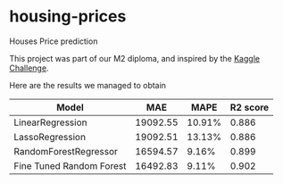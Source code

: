 # housing-prices
Houses Price prediction

This project was part of our M2 diploma, and inspired by the [Kaggle Challenge](https://www.kaggle.com/c/house-prices-advanced-regression-techniques).

Here are the results we managed to obtain

| Model | MAE | MAPE | R2 score |
| --- | --- | --- | --- |
| LinearRegression | 19092.55 | 10.91% | 0.886 |
| LassoRegression | 19092.51 | 13.13% | 0.886 |
| RandomForestRegressor | 16594.57 | 9.16% | 0.899 |
| Fine Tuned Random Forest | 16492.83 | 9.11% | 0.902 |
